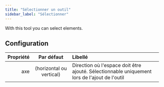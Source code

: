 ```yaml
---
title: "Sélectionner un outil"
sidebar_label: "Sélectionner"
---
```



With this tool you can select elements.

## Configuration

| Propriété |        Par défaut        | Libellé                                                                                      |
| ---------:|:------------------------:|:-------------------------------------------------------------------------------------------- |
|       axe | (horizontal ou vertical) | Direction où l'espace doit être ajouté. Sélectionnable uniquement lors de l'ajout de l'outil |
